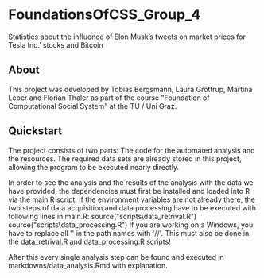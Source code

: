 # FoundationsOfCSS_Group_4
Statistics about the influence of Elon Musk’s tweets on market prices for Tesla Inc.’ stocks and Bitcoin
## About
This project was developed by Tobias Bergsmann, Laura Gröttrup, Martina Leber and Florian Thaler as part of the course "Foundation of Computational Social System" at the TU / Uni Graz.
## Quickstart
The project consists of two parts: The code for the automated analysis and the resources. 
The required data sets are already stored in this project, allowing the program to be executed nearly directly.

In order to see the analysis and the results of the analysis with the data we have provided, the dependencies must first be installed and loaded into R via the main.R script. 
If the environment variables are not already there, the two steps of data acquisition and data processing have to be executed with following lines in main.R: 
source("scripts\data_retrival.R")
source("scripts\data_processing.R")
If you are working on a Windows, you have to replace all '\' in the path names with '//'. This must also be done in the data_retrival.R and data_processing.R scripts!

After this every single analysis step can be found and executed in markdowns/data_analysis.Rmd with explanation.
